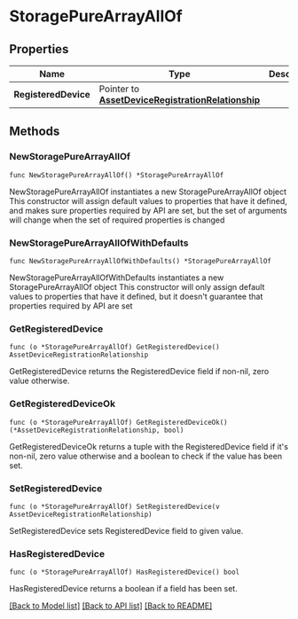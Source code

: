 # StoragePureArrayAllOf

## Properties

Name | Type | Description | Notes
------------ | ------------- | ------------- | -------------
**RegisteredDevice** | Pointer to [**AssetDeviceRegistrationRelationship**](asset.DeviceRegistration.Relationship.md) |  | [optional] 

## Methods

### NewStoragePureArrayAllOf

`func NewStoragePureArrayAllOf() *StoragePureArrayAllOf`

NewStoragePureArrayAllOf instantiates a new StoragePureArrayAllOf object
This constructor will assign default values to properties that have it defined,
and makes sure properties required by API are set, but the set of arguments
will change when the set of required properties is changed

### NewStoragePureArrayAllOfWithDefaults

`func NewStoragePureArrayAllOfWithDefaults() *StoragePureArrayAllOf`

NewStoragePureArrayAllOfWithDefaults instantiates a new StoragePureArrayAllOf object
This constructor will only assign default values to properties that have it defined,
but it doesn't guarantee that properties required by API are set

### GetRegisteredDevice

`func (o *StoragePureArrayAllOf) GetRegisteredDevice() AssetDeviceRegistrationRelationship`

GetRegisteredDevice returns the RegisteredDevice field if non-nil, zero value otherwise.

### GetRegisteredDeviceOk

`func (o *StoragePureArrayAllOf) GetRegisteredDeviceOk() (*AssetDeviceRegistrationRelationship, bool)`

GetRegisteredDeviceOk returns a tuple with the RegisteredDevice field if it's non-nil, zero value otherwise
and a boolean to check if the value has been set.

### SetRegisteredDevice

`func (o *StoragePureArrayAllOf) SetRegisteredDevice(v AssetDeviceRegistrationRelationship)`

SetRegisteredDevice sets RegisteredDevice field to given value.

### HasRegisteredDevice

`func (o *StoragePureArrayAllOf) HasRegisteredDevice() bool`

HasRegisteredDevice returns a boolean if a field has been set.


[[Back to Model list]](../README.md#documentation-for-models) [[Back to API list]](../README.md#documentation-for-api-endpoints) [[Back to README]](../README.md)


